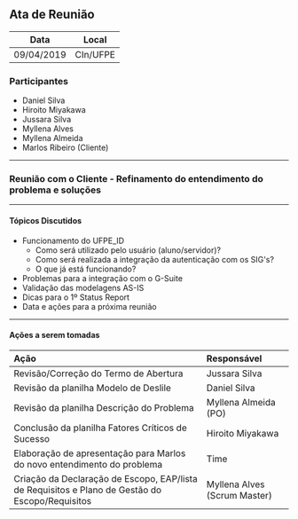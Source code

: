 ## Ata de Reunião
  

| Data       | Local              |
| :--------: | :----------------: |
| 09/04/2019 | CIn/UFPE           |

### Participantes

* Daniel Silva
* Hiroito Miyakawa
* Jussara Silva 
* Myllena Alves
* Myllena Almeida 
* Marlos Ribeiro (Cliente) 

---

### Reunião com o Cliente - Refinamento do entendimento do problema e soluções

---

#### Tópicos Discutidos
- Funcionamento do UFPE_ID
  - Como será utilizado pelo usuário (aluno/servidor)?
  - Como será realizada a integração da autenticação com os SIG's?
  - O que já está funcionando?
- Problemas para a integração com o G-Suite
- Validação das modelagens AS-IS
- Dicas para o 1º Status Report
- Data e ações para a próxima reunião
  
---

#### Ações a serem tomadas

| Ação                                                                                            | Responsável                  |
|:----------------------------------------------------------------------------------------------- | :--------------------------- |
| Revisão/Correção do Termo de Abertura                                                           | Jussara Silva                |
| Revisão da planilha Modelo de Deslile                                                           | Daniel Silva                 |
| Revisão da planilha Descrição do Problema                                                       | Myllena Almeida (PO)         |
| Conclusão da planilha Fatores Críticos de Sucesso                                               | Hiroito Miyakawa             |
| Elaboração de apresentação para Marlos do novo entendimento do problema                         | Time                         |
| Criação da Declaração de Escopo, EAP/lista de Requisitos e Plano de Gestão do Escopo/Requisitos | Myllena Alves (Scrum Master) |
 
